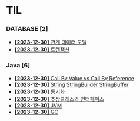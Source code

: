 # TIL
 
### DATABASE [2]
- [**[2023-12-30]**  관계 데이터 모델](https://github.com/A-lass/TIL/blob/main/DATABASE/관계_데이터_모델.md)
- [**[2023-12-30]**  트랜잭션](https://github.com/A-lass/TIL/blob/main/DATABASE/트랜잭션.md)
### Java [6]
- [**[2023-12-30]**  Call By Value vs Call By Reference](https://github.com/A-lass/TIL/blob/main/Java/Call_By_Value_vs_Call_By_Reference.md)
- [**[2023-12-30]**  String StringBuilder StringBuffer](https://github.com/A-lass/TIL/blob/main/Java/String_StringBuilder_StringBuffer.md)
- [**[2023-12-30]**  동기화](https://github.com/A-lass/TIL/blob/main/Java/동기화.md)
- [**[2023-12-30]**  추상클래스와 인터페이스](https://github.com/A-lass/TIL/blob/main/Java/추상클래스와_인터페이스.md)
- [**[2023-12-30]**  JVM](https://github.com/A-lass/TIL/blob/main/Java/JVM.md)
- [**[2023-12-30]**  GC](https://github.com/A-lass/TIL/blob/main/Java/GC.md)
